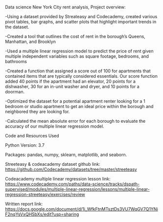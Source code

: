Data science New York City rent analysis,
Project overview: 

-Using a dataset provided by Streateasy and Codecademy, created various pivot tables, bar graphs, and scatter plots that highlight important trends in the dataset.

-Created a tool that outlines the cost of rent in the borough’s Queens, Manhattan, and Brooklyn 

-Used a multiple linear regression model to predict the price of rent given multiple independent variables such as square footage, bedrooms, and bathrooms

-Created a function that assigned a score out of 100 for apartments that contained items that are typically considered essentials. Our score function added 40 points if the apartment had an elevator, 20 points for a dishwasher, 30 for an in-unit washer and dryer, and 10 points for a doorman.

-Optimized the dataset for a potential apartment renter looking for a 1 bedroom  or studio apartment to get an ideal price within the borough and neighbored they are looking for. 

-Calculated the mean absolute error  for each borough to evaluate the accuracy of our multiple linear regression model.



Code and Resources Used

Python Version: 3.7 

Packages: pandas, numpy, sklearn, matplotlib, and seaborn.

Streeteasy & codeacademy dataset github link: https://github.com/Codecademy/datasets/tree/master/streeteasy

Codeacademy multiple linear regression lesson link: https://www.codecademy.com/paths/data-science/tracks/dspath-supervised/modules/multiple-linear-regression/lessons/multiple-linear-regression-streeteasy/exercises/review

Written report link: https://docs.google.com/document/d/1i_WfkFtnMTsztDs3VU7WqGV7Q1YNiF2nqYsVxQHSbXs/edit?usp=sharing
